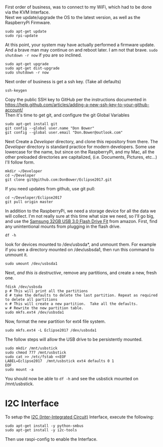 First order of business, was to connect to my WiFi, which had to be done via the KVM Interface. <br />
Next we update/upgrade the OS to the latest version, as well as the RaspberryPi Firmware.  <br />

```
sudo apt-get update
sudo rpi-update
```

At this point, your system may have actually performed a firmware update.  And a brave man may continue on and reboot later.  I am not that brave. `sudo shutdown -r now` if you are so inclined.


```
sudo apt-get upgrade
sudo apt-get dist-upgrade
sudo shutdown -r now
```

Next order of business is get a ssh key. (Take all defaults)

```
ssh-keygen
```

Copy the public SSH key to GitHub per the instructions documented in https://help.github.com/articles/adding-a-new-ssh-key-to-your-github-account/<br>
Then it's time to get git, and configure the git Global Variables <br />

```
sudo apt-get install git
git config --global user.name "Don Bower"
git config --global user.email "Don.Bower@outlook.com"
```

Next Create a *Developer* directory, and clone this repository from there.  The *Developer* directory is standard practice for modern developers. Some use lowercase for the name, but since on the RaspberryPi, and my Mac, all the other preloaded directories are capitalized, (i.e. Documents, Pictures, etc...) I'll follow form. <br />

```
mkdir ~/Developer
cd ~/Developer
git clone git@github.com:DonBower/Eclipse2017.git
```

If you need updates from github, use git pull:

```
cd ~/Developer/Eclipse2017
git pull origin master
```

In addition to the RaspberryPi, we need a storage device for all the data we will collect.
I'm not really sure at this time what size we need, so I'll go big, and use the [Samsung 32GB USB 3.0 Flash Drive Fit](https://www.amazon.com/Samsung-Flash-Drive-MUF-32BB-AM/dp/B013CCTOC2) from amazon.
First, find any unintentional mounts from plugging in the flash drive.

  ```
  df -h
  ```

look for devices mounted to /dev/usbsda*, and unmount them.  For example if you see a directory mounted on /dev/usbsda1, then run this command to unmount it.

  ```
  sudo umount /dev/usbsda1
  ```

Next, *and this is destructive*, remove any partitions, and create a new, fresh one.

  ```
  fdisk /dev/usbsda
  p # This will print all the partitions
  d # take the defaults to delete the last partition. Repeat as required to delete all partitions
  n # This will create a new partition.  Take all the defaults.
  w # Rewrite the new partition table.
  sudo mkfs.ext4 /dev/usbsda1
  ```

Now, format the new partition for ext4 file system.

  ```
  sudo mkfs.ext4 -L Eclipse2017 /dev/usbsda1
  ```

The follow steps will allow the USB drive to be persistently mounted.

```
sudo mkdir /mnt/usbstick
sudo chmod 777 /mnt/usbstick
sudo cat >> /etc/fstab <<EOF
LABEL=Eclipse2017  /mnt/usbstick ext4 defaults 0 1
EOF
sudo mount -a
```

You should now be able to `df -h` and see the usbstick mounted on /mnt/usbstick.

# I2C Interface
To setup the [I2C (Inter-Integrated Circuit)](https://en.wikipedia.org/wiki/I%C2%B2C)
Interface, execute the following:

```
sudo apt-get install -y python-smbus
sudo apt-get install -y i2c-tools
```
Then use raspi-config to enable the Interface.
